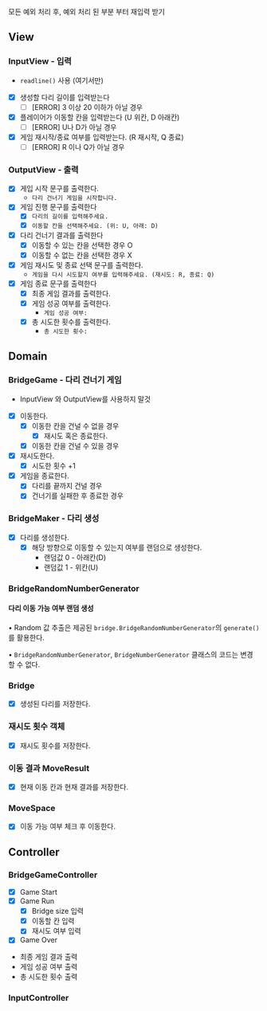 모든 예외 처리 후, 예외 처리 된 부분 부터 재입력 받기

## View
### InputView - 입력

- `readline()` 사용 (여기서만)
- [x]  생성할 다리 길이를 입력받는다
    - [ ]  [ERROR] 3 이상 20 이하가 아닐 경우
- [x]  플레이어가 이동할 칸을 입력받는다 (U 위칸, D 아래칸)
    - [ ]  [ERROR] U나 D가 아닐 경우
- [x]  게임 재시작/종료 여부를 입력받는다. (R 재시작, Q 종료)
    - [ ]  [ERROR] R 이나 Q가 아닐 경우

### OutputView - 출력

- [x]  게입 시작 문구를 출력한다.
    - `다리 건너기 게임을 시작합니다.`
- [x]  게임 진행 문구를 출력한다
    - [x]  `다리의 길이를 입력해주세요.`
    - [x]  `이동할 칸을 선택해주세요. (위: U, 아래: D)`
- [x]  다리 건너기 결과를 출력한다
    - [x]  이동할 수 있는 칸을 선택한 경우 O
    - [x]  이동할 수 없는 칸을 선택한 경우 X
- [x]  게임 재시도 및 종료 선택 문구를 출력한다.
    - `게임을 다시 시도할지 여부를 입력해주세요. (재시도: R, 종료: Q)`
- [x]  게임 종료 문구를 출력한다
    - [x]  최종 게임 결과를 출력한다.
    - [x]  게임 성공 여부를 출력한다.
        - `게임 성공 여부:`
    - [x]  총 시도한 횟수를 출력한다.
        - `총 시도한 횟수:`

## Domain
### BridgeGame - 다리 건너기 게임

- InputView 와 OutputView를 사용하지 말것
- [x]  이동한다.
    - [x]  이동한 칸을 건널 수 없을 경우
        - [x]  재시도 혹은 종료한다.
    - [x]  이동한 칸을 건널 수 있을 경우
- [x]  재시도한다.
    - [x]  시도한 횟수 +1
- [x]  게임을 종료한다.
    - [x]  다리를 끝까지 건널 경우
    - [x]  건너기를 실패한 후 종료한 경우

### BridgeMaker - 다리 생성

- [x]  다리를 생성한다.
   - [x]  해당 방향으로 이동할 수 있는지 여부를 랜덤으로 생성한다.
      - 랜덤값 0 - 아래칸(D)
      - 랜덤값 1 - 위칸(U)

### BridgeRandomNumberGenerator 
#### 다리 이동 가능 여부 랜덤 생성
• Random 값 추출은 제공된 `bridge.BridgeRandomNumberGenerator`의 `generate()`를 활용한다.

• `BridgeRandomNumberGenerator`, `BridgeNumberGenerator` 클래스의 코드는 변경할 수 없다.

### Bridge
- [x] 생성된 다리를 저장한다.

### 재시도 횟수 객체

- [x]  재시도 횟수를 저장한다.

### 이동 결과 MoveResult
- [x] 현재 이동 칸과 현재 결과를 저장한다.

### MoveSpace
- [x] 이동 가능 여부 체크 후 이동한다.

## Controller
### BridgeGameController
- [x] Game Start
- [x] Game Run
  - [x] Bridge size 입력
  - [x] 이동할 칸 입력
  - [x]  재시도 여부 입력
- [x]  Game Over
  - 최종 게임 결과 출력
  - 게임 성공 여부 출력
  - 총 시도한 횟수 출력
### InputController
